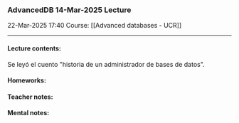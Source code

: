 ### AdvancedDB 14-Mar-2025 Lecture

22-Mar-2025 17:40
Course: [[Advanced databases - UCR]]
___
#### Lecture contents:
Se leyó el cuento "historia de un administrador de bases de datos".


#### Homeworks:

#### Teacher notes:

#### Mental notes:
